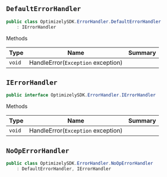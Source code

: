 ## `DefaultErrorHandler`

```csharp
public class OptimizelySDK.ErrorHandler.DefaultErrorHandler
    : IErrorHandler

```

Methods

| Type | Name | Summary | 
| --- | --- | --- | 
| `void` | HandleError(`Exception` exception) |  | 


## `IErrorHandler`

```csharp
public interface OptimizelySDK.ErrorHandler.IErrorHandler

```

Methods

| Type | Name | Summary | 
| --- | --- | --- | 
| `void` | HandleError(`Exception` exception) |  | 


## `NoOpErrorHandler`

```csharp
public class OptimizelySDK.ErrorHandler.NoOpErrorHandler
    : DefaultErrorHandler, IErrorHandler

```

